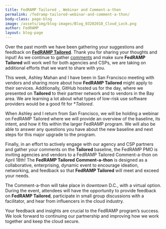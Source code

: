 ```yaml
---
title: FedRAMP Tailored , Webinar and Comment-a-thon
permalink: /fedramp-tailored-webinar-and-comment-a-thon/
body-class: page-blog
image: /assets/img/blog-images/Blog_03202018_Cloud_Lock.png
author: FedRAMP
layout: blog-page
---
```

Over the past month we have been gathering your suggestions and feedback on [**FedRAMP Tailored**](https://www.fedramp.gov/launching-a-fedramp-tailored-baseline/). Thank you for sharing your thoughts and input! As we continue to gather [comments](https://tailored.fedramp.gov/) and make sure **FedRAMP Tailored** will work well for both agencies and CSPs, we are taking on additional efforts that we want to share with you.

This week, Ashley Mahan and I have been in San Francisco meeting with vendors and sharing more about how **FedRAMP Tailored** might apply to their services. Additionally, GitHub hosted us for the day, where we presented on **Tailored** to their partner network and to vendors in the Bay area. We are learning a lot about what types of low-risk use software providers would be a good fit for **Tailored*.

When Ashley and I return from San Francisco, we will be holding a webinar on FedRAMP Tailored where we will provide an overview of the baseline, its intent, and how it fits within the larger FedRAMP program. We will also be able to answer any questions you have about the new baseline and next steps for this major upgrade to the program.

Finally, in an effort to actively engage with our agency and CSP partners and gather your comments on the **Tailored** baseline, the FedRAMP PMO is inviting agencies and vendors to a FedRAMP Tailored Comment-a-thon on April 18th! The **FedRAMP Tailored Comment-a-thon** is designed as a collaborative, enterprising, dynamic event to encourage ideation, networking, and feedback so that **FedRAMP Tailored** will meet and exceed your needs.

The Comment-a-thon will take place in downtown D.C., with a virtual option. During the event, attendees will have the opportunity to provide feedback on **FedRAMP Tailored**, participate in small group discussions with a facilitator, and hear from influencers in the cloud industry.

Your feedback and insights are crucial to the FedRAMP program’s success. We look forward to continuing our partnership and improving how we work together and keep the cloud secure.
